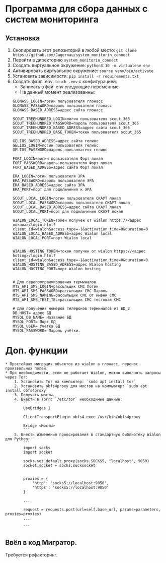 # Программа для сбора данных с систем мониторинга

## Установка
1. Скопировать этот репозиторий в любой место: `git clone https://github.com/Jagernau/system_monitorin_connect`
2. Перейти в директорию `system_monitorin_connect`
3. Создать виртуальное окружение: `python3.10 -m virtualenv env`
4. Активировать виртуальное окружение: `source venv/bin/activate`
5. Установить зависимости: `pip install -r requirements.txt`
6. Создать файл .env: `touch .env` с конфигурацией:
    * Записать в фай .env следующие переменные
    * На данный момент реализованны:
    ```
    GLONASS_LOGIN=логин пользователя глонасс
    GLONASS_PASSWORD=пароль пользователя глонасс
    GLONASS_BASED_ADRESS=адрес сайта глонасс

    SCOUT_TREEHUNDRED_LOGIN=логин пользователя scout_365
    SCOUT_TREEHUNDRED_PASSWORD=пароль пользователя scout_365
    SCOUT_TREEHUNDRED_BASED_ADRESS=адрес сайта scout_365
    SCOUT_TREEHUNDRED_BASE_TOKEN=токен пользователя scout_365

    GELIOS_BASED_ADRESS=адрес сайта гелиос
    GELIOS_LOGIN=логин пользователя гелиос
    GELIOS_PASSWORD=пароль пользователя гелиос

    FORT_LOGIN=логин пользователя Форт локал
    FORT_PASSWORD=пароль пользователя Форт локал
    FORT_BASED_ADRESS=адрес сайта Форт локал

    ERA_LOGIN=логин пользователя ЭРА
    ERA_PASSWORD=пароль пользователя ЭРА
    ERA_BASED_ADRESS=адрес сайта ЭРА
    ERA_PORT=порт для подключения к ЭРА

    SCOUT_LOCAL_LOGIN=логин пользователя СКАУТ локал
    SCOUT_LOCAL_PASSWORD=пароль пользователя СКАУТ локал
    SCOUT_LOCAL_BASED_ADRESS=адрес сайта СКАУТ локал
    SCOUT_LOCAL_PORT=порт для подключения СКАУТ локал

    WIALON_LOCAL_TOKEN=токен получен от wialon https://<адрес локала>/login.html?client_id=wialon&access_type=-1&activation_time=0&duration=0
    WIALON_LOCAL_BASED_ADRESS=адрес Wialon local
    WIALON_LOCAL_PORT=порт Wialon local


    WIALON_HOSTING_TOKEN=токен получен от wialon https://<адрес hoting>/login.html?client_id=wialon&access_type=-1&activation_time=0&duration=0
    WIALON_HOSTING_BASED_ADRESS=адрес Wialon hosting
    WIALON_HOSTING_PORT=порт Wialon hosting


    # Для перепрограммирования терминалов
    MTS_API_SMS_LOGIN=рассыльщик СМС Логин
    MTS_API_SMS_PASSWORD=рассыльщик СМС Пароль
    MTS_API_SMS_NAMING=рассыльщик СМС От имени СМС
    MTS_API_SMS_TEST_TEL=рассыльщик СМС тестовая СМС

    # Для получения номеров телефонов терминалов из БД_2
    DB_HOST= адрес БД
    MYSQL_DB_NAME= Название БД
    MYSQL_PORT= Порт БД
    MYSQL_USER= Учётка БД
    MYSQL_PASSWORD= Пароль учётки.
    ```

# Доп. функции
    * Простейшая миграция объектов из wialon в глонасс, перенос произвольных полей.
    * При необходимости, если не работает Wialon, можно выполнять запросы через Tor:
        1. Установить Tor на компьютер: `sudo apt install tor`
        2. Установить obfs4proxy для мостов на компьютер: `sudo apt install obfs4proxy`
        3. Получить мосты.
        4. Внести в Torrc `/etc/tor` необходимые данные:
            ```
            UseBridges 1

            ClientTransportPlugin obfs4 exec /usr/bin/obfs4proxy

            Bridge <Мосты>
            ```
        5. Внести изменения проксирования в стандартную библиотеку Wialon для Python:
            ```
            import socks
            import socket

            socks.set_default_proxy(socks.SOCKS5, "localhost", 9050)
            socket.socket = socks.socksocket


            proxies = {
                'http': 'socks5://localhost:9050',
                'https': 'socks5://localhost:9050'
            }

            ...

            request = requests.post(url=self.base_url, params=parameters, proxies=proxies)
            ...

            ```
## Ввёл в код Мигратор.
Требуется рефакторинг.


